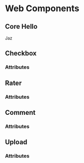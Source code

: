 <script>document.getElementsByTagName("h3").style.color = "green";</script>
# Web Components

## Core Hello

<core-hello>Jaz</core-hello>
## Checkbox

<sds-checkbox></sds-checkbox>
### Attributes

## Rater

### Attributes

## Comment

### Attributes

## Upload

### Attributes